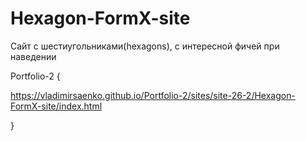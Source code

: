 # Hexagon-FormX-site
 
Сайт с шестиугольниками(hexagons), с интересной фичей при наведении

Portfolio-2 {

https://vladimirsaenko.github.io/Portfolio-2/sites/site-26-2/Hexagon-FormX-site/index.html

}
